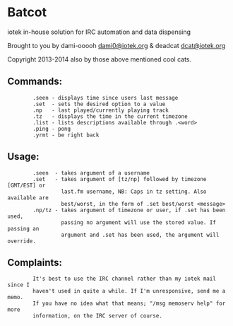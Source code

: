 Batcot
======

iotek in-house solution for IRC automation and data dispensing

Brought to you by dami-ooooh <dami0@iotek.org> & deadcat <dcat@iotek.org>

Copyright 2013-2014 also by those above mentioned cool cats.

Commands:
---------
```
        .seen - displays time since users last message
        .set  - sets the desired option to a value
        .np   - last played/currently playing track
        .tz   - displays the time in the current timezone
        .list - lists descriptions available through .<word>
        .ping - pong
        .yrmt - be right back
```


Usage:
------
```
        .seen  - takes argument of a username
        .set   - takes argument of [tz/np] followed by timezone [GMT/EST] or
                 last.fm username, NB: Caps in tz setting. Also available are
                 best/worst, in the form of .set best/worst <message>
        .np/tz - takes argument of timezone or user, if .set has been used,
                 passing no argument will use the stored value. If passing an
                 argument and .set has been used, the argument will override.
```

Complaints:
-----------
```
        It's best to use the IRC channel rather than my iotek mail since I
        haven't used in quite a while. If I'm unresponsive, send me a memo.
        If you have no idea what that means; "/msg memoserv help" for more
        information, on the IRC server of course.
```
